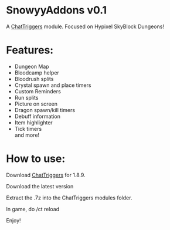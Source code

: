 # SnowyyAddons v0.1
A [ChatTriggers](https://chattriggers.com/) module. Focused on Hypixel SkyBlock Dungeons!

# Features:
 - Dungeon Map <br>
 - Bloodcamp helper <br>
 - Bloodrush splits <br>
 - Crystal spawn and place timers <br>
 - Custom Reminders <br>
 - Run splits <br>
 - Picture on screen <br>
 - Dragon spawn/kill timers <br>
 - Debuff information <br>
 - Item highlighter <br>
 - Tick timers <br>
 and more!

# How to use:

Download [ChatTriggers](https://chattriggers.com/) for 1.8.9.

Download the latest version

Extract the .7z into the ChatTriggers modules folder.

In game, do /ct reload

Enjoy!

  
